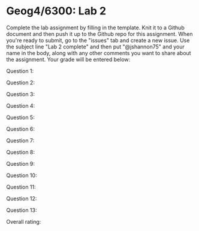 # Geog4/6300: Lab 2

Complete the lab assignment by filling in the template. Knit it to a Github document and then push it up to the Github repo for this assignment. When you're ready to submit, go to the "issues" tab and create a new issue. Use the subject line "Lab 2 complete" and then put "@jshannon75" and your name in the body, along with any other comments you want to share about the assignment. Your grade will be entered below:

Question 1:<p>
Question 2:<p>
Question 3:<p>
Question 4:<p>
Question 5:<p>
Question 6:<p>
Question 7:<p>
Question 8:<p>
Question 9:<p>
Question 10:<p>
Question 11:<p>
Question 12:<p>
Question 13:<p>
<p>
Overall rating: 

